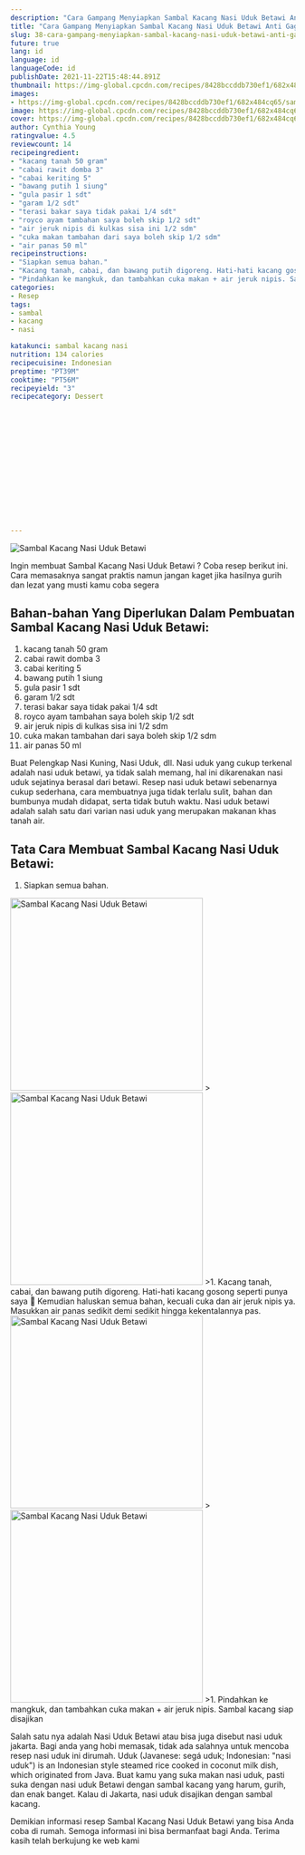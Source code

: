 ```yaml
---
description: "Cara Gampang Menyiapkan Sambal Kacang Nasi Uduk Betawi Anti Gagal"
title: "Cara Gampang Menyiapkan Sambal Kacang Nasi Uduk Betawi Anti Gagal"
slug: 38-cara-gampang-menyiapkan-sambal-kacang-nasi-uduk-betawi-anti-gagal
future: true
lang: id
language: id
languageCode: id
publishDate: 2021-11-22T15:48:44.891Z 
thumbnail: https://img-global.cpcdn.com/recipes/8428bccddb730ef1/682x484cq65/sambal-kacang-nasi-uduk-betawi-foto-resep-utama.webp
images:
- https://img-global.cpcdn.com/recipes/8428bccddb730ef1/682x484cq65/sambal-kacang-nasi-uduk-betawi-foto-resep-utama.webp
image: https://img-global.cpcdn.com/recipes/8428bccddb730ef1/682x484cq65/sambal-kacang-nasi-uduk-betawi-foto-resep-utama.webp
cover: https://img-global.cpcdn.com/recipes/8428bccddb730ef1/682x484cq65/sambal-kacang-nasi-uduk-betawi-foto-resep-utama.webp
author: Cynthia Young
ratingvalue: 4.5
reviewcount: 14
recipeingredient:
- "kacang tanah 50 gram"
- "cabai rawit domba 3"
- "cabai keriting 5"
- "bawang putih 1 siung"
- "gula pasir 1 sdt"
- "garam 1/2 sdt"
- "terasi bakar saya tidak pakai 1/4 sdt"
- "royco ayam tambahan saya boleh skip 1/2 sdt"
- "air jeruk nipis di kulkas sisa ini 1/2 sdm"
- "cuka makan tambahan dari saya boleh skip 1/2 sdm"
- "air panas 50 ml"
recipeinstructions:
- "Siapkan semua bahan."
- "Kacang tanah, cabai, dan bawang putih digoreng. Hati-hati kacang gosong seperti punya saya 🤭 Kemudian haluskan semua bahan, kecuali cuka dan air jeruk nipis ya. Masukkan air panas sedikit demi sedikit hingga kekentalannya pas."
- "Pindahkan ke mangkuk, dan tambahkan cuka makan + air jeruk nipis. Sambal kacang siap disajikan"
categories:
- Resep
tags:
- sambal
- kacang
- nasi

katakunci: sambal kacang nasi 
nutrition: 134 calories
recipecuisine: Indonesian
preptime: "PT39M"
cooktime: "PT56M"
recipeyield: "3"
recipecategory: Dessert


     
    
    
    
    
    
    
    
    
    
    
      
    
---
```



![Sambal Kacang Nasi Uduk Betawi](https://img-global.cpcdn.com/recipes/8428bccddb730ef1/682x484cq65/sambal-kacang-nasi-uduk-betawi-foto-resep-utama.webp)

Ingin membuat Sambal Kacang Nasi Uduk Betawi ? Coba resep berikut ini. Cara memasaknya sangat praktis namun jangan kaget jika hasilnya gurih dan lezat yang musti kamu coba segera

<!--inarticleads1-->

## Bahan-bahan Yang Diperlukan Dalam Pembuatan Sambal Kacang Nasi Uduk Betawi:

1. kacang tanah 50 gram
1. cabai rawit domba 3
1. cabai keriting 5
1. bawang putih 1 siung
1. gula pasir 1 sdt
1. garam 1/2 sdt
1. terasi bakar saya tidak pakai 1/4 sdt
1. royco ayam tambahan saya boleh skip 1/2 sdt
1. air jeruk nipis di kulkas sisa ini 1/2 sdm
1. cuka makan tambahan dari saya boleh skip 1/2 sdm
1. air panas 50 ml

Buat Pelengkap Nasi Kuning, Nasi Uduk, dll. Nasi uduk yang cukup terkenal adalah nasi uduk betawi, ya tidak salah memang, hal ini dikarenakan nasi uduk sejatinya berasal dari betawi. Resep nasi uduk betawi sebenarnya cukup sederhana, cara membuatnya juga tidak terlalu sulit, bahan dan bumbunya mudah didapat, serta tidak butuh waktu. Nasi uduk betawi adalah salah satu dari varian nasi uduk yang merupakan makanan khas tanah air. 

<!--inarticleads2-->

## Tata Cara Membuat Sambal Kacang Nasi Uduk Betawi:

1. Siapkan semua bahan.
<img class="lazyload" data-src="https://img-global.cpcdn.com/steps/6dddf260a274168e/160x128cq70/sambal-kacang-nasi-uduk-betawi-langkah-memasak-1-foto.webp" alt="Sambal Kacang Nasi Uduk Betawi" width="340" height="340">
><img class="lazyload" data-src="https://img-global.cpcdn.com/steps/29d48f2363ad9b85/160x128cq70/sambal-kacang-nasi-uduk-betawi-langkah-memasak-1-foto.webp" alt="Sambal Kacang Nasi Uduk Betawi" width="340" height="340">
>1. Kacang tanah, cabai, dan bawang putih digoreng. Hati-hati kacang gosong seperti punya saya 🤭 Kemudian haluskan semua bahan, kecuali cuka dan air jeruk nipis ya. Masukkan air panas sedikit demi sedikit hingga kekentalannya pas.
<img class="lazyload" data-src="https://img-global.cpcdn.com/steps/54d8d88188cd8fbe/160x128cq70/sambal-kacang-nasi-uduk-betawi-langkah-memasak-2-foto.webp" alt="Sambal Kacang Nasi Uduk Betawi" width="340" height="340">
><img class="lazyload" data-src="https://img-global.cpcdn.com/steps/7efdb94c8ba2f399/160x128cq70/sambal-kacang-nasi-uduk-betawi-langkah-memasak-2-foto.webp" alt="Sambal Kacang Nasi Uduk Betawi" width="340" height="340">
>1. Pindahkan ke mangkuk, dan tambahkan cuka makan + air jeruk nipis. Sambal kacang siap disajikan


Salah satu nya adalah Nasi Uduk Betawi atau bisa juga disebut nasi uduk jakarta. Bagi anda yang hobi memasak, tidak ada salahnya untuk mencoba resep nasi uduk ini dirumah. Uduk (Javanese: segá uduk; Indonesian: &#34;nasi uduk&#34;) is an Indonesian style steamed rice cooked in coconut milk dish, which originated from Java. Buat kamu yang suka makan nasi uduk, pasti suka dengan nasi uduk Betawi dengan sambal kacang yang harum, gurih, dan enak banget. Kalau di Jakarta, nasi uduk disajikan dengan sambal kacang. 

Demikian informasi  resep Sambal Kacang Nasi Uduk Betawi   yang bisa Anda coba di rumah. Semoga informasi ini bisa bermanfaat bagi Anda. Terima kasih telah berkujung ke web kami

